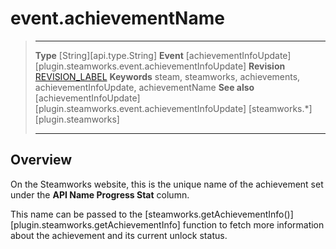 # event.achievementName

> --------------------- ------------------------------------------------------------------------------------------
> __Type__              [String][api.type.String]
> __Event__             [achievementInfoUpdate][plugin.steamworks.event.achievementInfoUpdate]
> __Revision__          [REVISION_LABEL](REVISION_URL)
> __Keywords__          steam, steamworks, achievements, achievementInfoUpdate, achievementName
> __See also__          [achievementInfoUpdate][plugin.steamworks.event.achievementInfoUpdate]
>                       [steamworks.*][plugin.steamworks]
> --------------------- ------------------------------------------------------------------------------------------

## Overview

On the Steamworks website, this is the unique name of the achievement set under the <nobr>__API Name Progress Stat__</nobr> column.

This name can be passed to the [steamworks.getAchievementInfo()][plugin.steamworks.getAchievementInfo] function to fetch more information about the achievement and its current unlock status.
